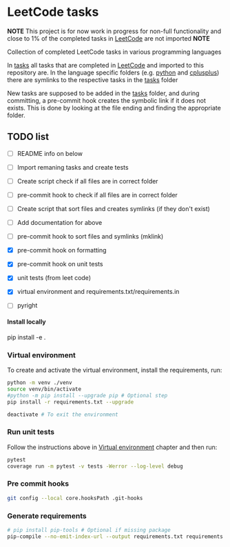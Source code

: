 # LeetCode tasks

__NOTE__ 
This project is for now work in progress for non-full functionality and close to 1% of the completed tasks in [LeetCode](https://leetcode.com/) are not imported 
__NOTE__

Collection of completed LeetCode tasks in various programming languages

In [tasks](tasks/) all tasks that are completed in [LeetCode](https://leetcode.com/) and imported to this repository are.
In the language specific folders (e.g. [python](python/) and [cplusplus](cplusplus/)) there are symlinks to the respective tasks in the [tasks](tasks/) folder

New tasks are supposed to be added in the [tasks](tasks/) folder, and during committing, a pre-commit hook creates the symbolic link if it does not exists. This is done by looking at the file ending and finding the appropriate folder.

## TODO list
- [ ] README info on below 
- [ ] Import remaning tasks and create tests
- [ ] Create script check if all files are in correct folder
- [ ] pre-commit hook to check if all files are in correct folder
- [ ] Create script that sort files and creates symlinks (if they don't exist)
- [ ] Add documentation for above
- [ ] pre-commit hook to sort files and symlinks (mklink)
- [x] pre-commit hook on formatting
- [x] pre-commit hook on unit tests
- [x] unit tests (from leet code)
- [x] virtual environment and requirements.txt/requirements.in
- [ ] pyright


#### Install locally
pip install -e .

### Virtual environment

To create and activate the virtual environment, install the requirements, run:
```bash
python -m venv ./venv
source venv/bin/activate
#python -m pip install --upgrade pip # Optional step
pip install -r requirements.txt --upgrade

deactivate # To exit the environment
```

### Run unit tests

Follow the instructions above in [Virtual environment](#virtual-environment) chapter and then run:

```bash
pytest
coverage run -m pytest -v tests -Werror --log-level debug
```

### Pre commit hooks

```bash
git config --local core.hooksPath .git-hooks
```

### Generate requirements

```bash
# pip install pip-tools # Optional if missing package
pip-compile --no-emit-index-url --output requirements.txt requirements.in
```